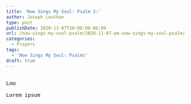 ```yaml
---
title: 'Now Sings My Soul: Psalm 3:'
author: Joseph Louthan
type: post
publishDate: 2020-11-07T20:00:00-06:00
url: /now-sings-my-soul-psalm/2020-11-07-pm-now-sings-my-soul-psalm/
categories:
  - Prayers
tags:
  - 'Now Sings My Soul: Psalms'
draft: true
---
```


<pre>
<div style="font-variant: small-caps;">
Lord
</div>
Lorem ipsum
</pre>
